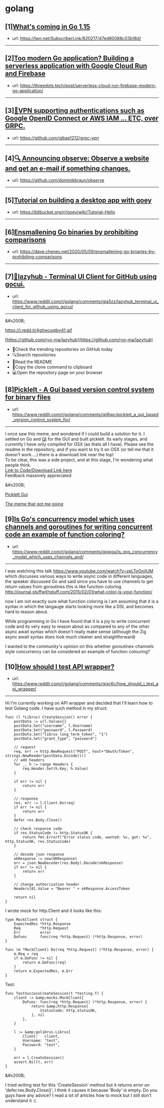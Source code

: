 # golang
## [1][What's coming in Go 1.15](https://www.reddit.com/r/golang/comments/ginp22/whats_coming_in_go_115/)
- url: https://lwn.net/SubscriberLink/820217/47ed80088c03b18d/
---

## [2][Too modern Go application? Building a serverless application with Google Cloud Run and Firebase](https://www.reddit.com/r/golang/comments/giwx9q/too_modern_go_application_building_a_serverless/)
- url: https://threedots.tech/post/serverless-cloud-run-firebase-modern-go-application/
---

## [3][🍄VPN supporting authentications such as Google OpenID Connect or AWS IAM ... ETC, over GRPC.](https://www.reddit.com/r/golang/comments/givybr/vpn_supporting_authentications_such_as_google/)
- url: https://github.com/gjbae1212/grpc-vpn
---

## [4][🔍 Announcing observe: Observe a website and get an e-mail if something changes.](https://www.reddit.com/r/golang/comments/givvf3/announcing_observe_observe_a_website_and_get_an/)
- url: https://github.com/dominikbraun/observe
---

## [5][Tutorial on building a desktop app with goey](https://www.reddit.com/r/golang/comments/giy708/tutorial_on_building_a_desktop_app_with_goey/)
- url: https://bitbucket.org/rj/goey/wiki/Tutorial-Hello
---

## [6][Ensmallening Go binaries by prohibiting comparisons](https://www.reddit.com/r/golang/comments/gifbju/ensmallening_go_binaries_by_prohibiting/)
- url: https://dave.cheney.net/2020/05/09/ensmallening-go-binaries-by-prohibiting-comparisons
---

## [7][🚀lazyhub - Terminal UI Client for GitHub using gocui.](https://www.reddit.com/r/golang/comments/gia5zz/lazyhub_terminal_ui_client_for_github_using_gocui/)
- url: https://www.reddit.com/r/golang/comments/gia5zz/lazyhub_terminal_ui_client_for_github_using_gocui/
---
&amp;#x200B;

https://i.redd.it/4gtiwcxqtby41.gif

[https://github.com/ryo-ma/lazyhub](https://github.com/ryo-ma/lazyhub)

* 🚀Check the trending repositories on GitHub today
* 🔍Search repositories
* 📘Read the README
* 📄Copy the clone command to clipboard
* 💻Open the repository page on your browser
## [8][PickleIt - A Gui based version control system for binary files](https://www.reddit.com/r/golang/comments/gii6wc/pickleit_a_gui_based_version_control_system_for/)
- url: https://www.reddit.com/r/golang/comments/gii6wc/pickleit_a_gui_based_version_control_system_for/
---
I once saw this meme, and wondered if I could build a solution for it. I settled on Go and [Qt](https://github.com/therecipe/qt) for the GUI and built pickleIt. Its early stages, and currently I have only compiled for OSX (as thats all I have). Please see the readme in the repository, and if you want to try it on OSX (or tell me that it doesn't work....) there is a download link near the top!  
To be clear, this was a side project, and at this stage, I'm wondering what people think.  
[Link to Code/Download Link here](https://gitlab.com/amlwwalker/pickleit)   
Feedback massively appreciated

&amp;#x200B;

[PickleIt Gui](https://preview.redd.it/2wt6mkjyvdy41.png?width=2624&amp;format=png&amp;auto=webp&amp;s=805225ee7dce35ca2297a06a4eacd65e167f2597)

[The meme that got me going](https://preview.redd.it/vrr10nz8vdy41.png?width=766&amp;format=png&amp;auto=webp&amp;s=b7be1496f7de84a39b8aaa50282352652bcc7ab3)
## [9][Is Go's concurrency model which uses channels and goroutines for writing concurrent code an example of function coloring?](https://www.reddit.com/r/golang/comments/gixpgu/is_gos_concurrency_model_which_uses_channels_and/)
- url: https://www.reddit.com/r/golang/comments/gixpgu/is_gos_concurrency_model_which_uses_channels_and/
---
I was watching this talk https://www.youtube.com/watch?v=zeLToGnjIUM which discusses various ways to write async code in different languages, the speaker discussed Go and said since you have to use channels to get return values from goroutines this is like function coloring http://journal.stuffwithstuff.com/2015/02/01/what-color-is-your-function/

now I am not exactly sure what function coloring is I am assuming that it is a syntax in which the langauge starts looking more like a DSL and becomes hard to reason about.

While programming in Go I have found that it is a joy to write concurrent code and its very easy to reason about as compared to any of the other async await syntax which doesn't really make sense (although the Zig async await syntax does look much cleaner and straightforward)

I wanted to the community's opinion on this whether goroutines-channels style concurrency can be considered an example of function colouring?
## [10][How should I test API wrapper?](https://www.reddit.com/r/golang/comments/gixc6c/how_should_i_test_api_wrapper/)
- url: https://www.reddit.com/r/golang/comments/gixc6c/how_should_i_test_api_wrapper/
---
Hi I'm currently working on API wrapper and decided that I'll learn how to test Golang code. I have such method in my struct:

    func (l *Librus) CreateSession() error {
    	postData := url.Values{}
    	postData.Set("username", l.Username)
    	postData.Set("password", l.Password)
    	postData.Set("librus_long_term_token", "1")
    	postData.Set("grant_type", "password")
    
    	// request
    	req, err := http.NewRequest("POST", host+"OAuth/Token", strings.NewReader(postData.Encode()))
    	// add headers
    	for _, h := range Headers {
    		req.Header.Set(h.Key, h.Value)
    	}
    
    	if err != nil {
    		return err
    	}
    
    	// response
    	res, err := l.Client.Do(req)
    	if err != nil {
    		return err
    	}
    	defer res.Body.Close()
    
    	// check response code
    	if res.StatusCode != http.StatusOK {
    		return fmt.Errorf("Error status code, wanted: %v, got: %v", http.StatusOK, res.StatusCode)
    	}
    
    	// decode json response
    	okResponse := new(OKResponse)
    	err = json.NewDecoder(res.Body).Decode(okResponse)
    	if err != nil {
    		return err
    	}
    
    	// change authorization header
    	Headers[0].Value = "Bearer " + okResponse.AccessToken
    
    	return nil
    }

I wrote mock for http.Client and it looks like this:

    type MockClient struct {
    	ExpectedRes *http.Response
    	Req         *http.Request
    	Err         error
    	DoFunc      func(req *http.Request) (*http.Response, error)
    }
    
    func (m *MockClient) Do(req *http.Request) (*http.Response, error) {
    	m.Req = req
    	if m.DoFunc != nil {
    		return m.DoFunc(req)
    	}
    	return m.ExpectedRes, m.Err
    }

Test:

    func TestSuccessCreateSession(t *testing.T) {
    	client := &amp;mocks.MockClient{
    		DoFunc: func(req *http.Request) (*http.Response, error) {
    			return &amp;http.Response{
    				StatusCode: http.StatusOK,
    			}, nil
    		},
    	}
    
    	l := &amp;golibrus.Librus{
    		Client:   client,
    		Username: "test",
    		Password: "test",
    	}
    
    	err = l.CreateSession()
    	assert.Nil(t, err)
    }

&amp;#x200B;

I tried writing test for this 'CreateSession' method but it returns error on 'defer.res.Body.Close()', I think it causes it because 'Body' is empty. Do you guys have any advice? I read a lot of articles how to mock but I still don't understand it :(.
